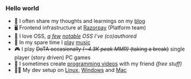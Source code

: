 ### Hello world

- 📓 I often share my thoughts and learnings on my [blog](https://divyanshu013.dev/)
- 🖥️ Frontend infrastructure at [Razorpay](https://razorpay.com) (Platform team)
- 💛 I love OSS, *[a](https://github.com/appbaseio/reactivesearch) [few](https://github.com/appbaseio/dejavu) [notable](https://github.com/appbaseio/reactivecore) OSS I've (co)authored*
- 🎸 In my spare time I [play](https://divyanshu.xyz/music) [music](https://divyanshu.xyz/summerstreets)
- 🎮 I play <s>DoTA occasionally *(~4.3K peak MMR)* (taking a break)</s> single player (story driven) PC games
- 🎥 I sometimes create [programming videos](https://www.youtube.com/WhatTheJavaScript) with my friend *(free stuff)*
- 👨‍💻 My dev setup on [Linux](https://github.com/divyanshu013/linux-dev-setup), [Windows](https://github.com/divyanshu013/windows-dev-setup) and [Mac](https://github.com/divyanshu013/mac-dev-setup)
